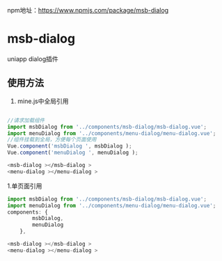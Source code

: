 npm地址：https://www.npmjs.com/package/msb-dialog
# msb-dialog
uniapp dialog插件
## 使用方法

 1. mine.js中全局引用

```javascript

//请求加载组件
import msbDialog from '../components/msb-dialog/msb-dialog.vue';
import menuDialog from '../components/menu-dialog/menu-dialog.vue';
//组件挂载到全局，方便每个页面使用
Vue.component('msbDialog ', msbDialog );
Vue.component('menuDialog ', menuDialog );
```

```bash
<msb-dialog ></msb-dialog >
<menu-dialog ></menu-dialog >
```

 1.单页面引用
 

```javascript
import msbDialog from '../components/msb-dialog/msb-dialog.vue';
import menuDialog from '../components/menu-dialog/menu-dialog.vue';
components: {
		msbDialog,
		menuDialog
	},
```

```javascript
<msb-dialog ></msb-dialog >
<menu-dialog ></menu-dialog >
